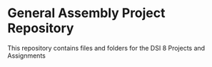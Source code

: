 # General Assembly Project Repository
This repository contains files and folders for the DSI 8 Projects and Assignments
